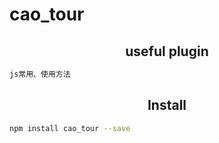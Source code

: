 <h1>cao_tour</h1>
<h2 align="center">useful plugin</h2>

```bash
js常用、使用方法
```

<h2 align="center">Install</h2>

```bash
npm install cao_tour --save
```
